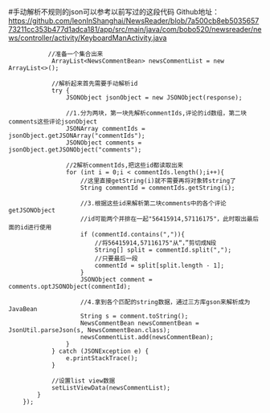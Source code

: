 
#手动解析不规则的json可以参考以前写过的这段代码
Github地址：https://github.com/leonInShanghai/NewsReader/blob/7a500cb8eb503565773211cc353b477d1adca181/app/src/main/java/com/bobo520/newsreader/news/controller/activity/KeyboardManActivity.java

               //准备一个集合出来
                ArrayList<NewsCommentBean> newsCommentList = new ArrayList<>();

                //解析起来首先需要手动解析id
                try {
                    JSONObject jsonObject = new JSONObject(response);

                    //1.分为两块，第一块先解析commentIds,评论的id数组，第二块comments这些评论jsonObject
                    JSONArray commentIds = jsonObject.getJSONArray("commentIds");
                    JSONObject comments = jsonObject.getJSONObject("comments");

                    //2解析commentIds,把这些id都读取出来
                    for (int i = 0;i < commentIds.length();i++){
                        //这里直接getString(i)就不需要再将对象转string了
                        String commentId = commentIds.getString(i);

                        //3.根据这些id来解析第二块comments中的各个评论 getJSONObject
                        //id可能两个并排在一起"56415914,57116175"，此时取出最后面的id进行使用
                        if (commentId.contains(",")){
                            //将56415914,57116175"从“，”剪切成N段
                            String[] split = commentId.split(",");
                            //只要最后一段
                            commentId = split[split.length - 1];
                        }
                        JSONObject comment = comments.optJSONObject(commentId);

                        //4.拿到各个匹配的string数据，通过三方库gson来解析成为JavaBean
                        String s = comment.toString();
                        NewsCommentBean newsCommentBean = JsonUtil.parseJson(s, NewsCommentBean.class);
                        newsCommentList.add(newsCommentBean);
                    }
                } catch (JSONException e) {
                    e.printStackTrace();
                }

                //设置list view数据
                setListViewData(newsCommentList);
            }
        });